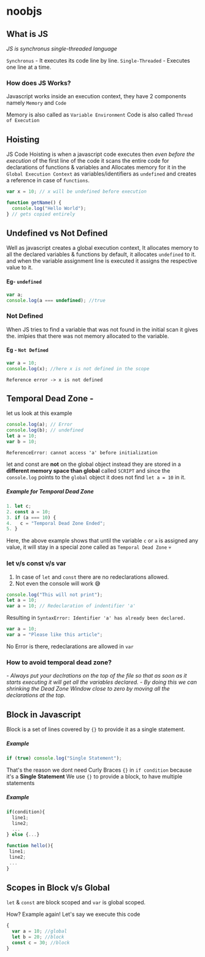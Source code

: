 # noobjs

## What is JS

_JS is synchronus single-threaded language_

`Synchronus` - It executes its code line by line.
`Single-Threaded` - Executes one line at a time.

### How does JS Works?

Javascript works inside an execution context,
they have 2 components namely `Memory` and `Code`

Memory is also called as `Variable Environment`
Code is also called `Thread of Execution`

## Hoisting

JS Code Hoisting is when a javascript code executes then _even before the execution_ of the first line of the code it scans the entire code for declarations of functions & variables and Allocates memory for it in the `Global Execution Context` as variables/identifiers as `undefined` and creates a reference in case of `functions`.

```javascript
var x = 10; // x will be undefined before execution

function getName() {
  console.log("Hello World");
} // gets copied entirely
```

## Undefined vs Not Defined

Well as javascript creates a global execution context,
It allocates memory to all the declared variables & functions
by default, it allocates `undefined` to it. and when the variable assignment line is executed it assigns the respective value to it.

#### Eg- `undefined`

```javascript
var a;
console.log(a === undefined); //true
```

### Not Defined

When JS tries to find a variable that was not found in the initial scan it gives the. imlpies that there was not memory allocated to the variable.

#### Eg - `Not Defined`

```javascript
var a = 10;
console.log(x); //here x is not defined in the scope
```

`Reference error -> x is not defined`

## Temporal Dead Zone -

let us look at this example

```js
console.log(a); // Error
console.log(b); // undefined
let a = 10;
var b = 10;
```

`ReferenceError: cannot access 'a' before initialization`

let and const are **not** on the global object
instead they are stored in a **different memory space than global** called `SCRIPT` and since the `console.log` points to the `global` object it does not find `let a = 10` in it.

##### Example for Temporal Dead Zone

```js
1. let c;
2. const a = 10;
3. if (a === 10) {
4.   c = "Temporal Dead Zone Ended";
5. }
```

Here, the above example shows that until the variable `c` or `a` is assigned any value, it will stay in a special zone called as `Temporal Dead Zone` 💀

### let v/s const v/s var

1. In case of `let` and `const` there are no redeclarations allowed.
2. Not even the console will work 😅

```js
console.log("This will not print");
let a = 10;
var a = 10; // Redeclaration of indentifier 'a'
```

Resulting in
`SyntaxError: Identifier 'a' has already been declared.`

```js
var a = 10;
var a = "Please like this article";
```

No Error is there, redeclarations are allowed in `var`

### How to avoid temporal dead zone?

_- Always put your declrations on the top of the file so that as soon as it starts executing it will get all the variables declared._
_- By doing this we can shrinking the Dead Zone Window close to zero by moving all the declarations at the top._

## Block in Javascript

Block is a set of lines covered by `{}` to provide it as a single statement.

##### Example

```js
if (true) console.log("Single Statement");
```

That's the reason we dont need Curly Braces `{}` in `if condition` because it's a **Single Statement**
We use `{}` to provide a block, to have multiple statements

##### Example

```js
if(condition){
  line1;
  line2;
  ...
} else {...}

function hello(){
 line1;
 line2;
 ...
}
```

## Scopes in Block v/s Global

`let` & `const` are block scoped and `var` is global scoped.

How?
Example again! Let's say we execute this code

```js
{
  var a = 10; //global
  let b = 20; //block
  const c = 30; //block
}
```
